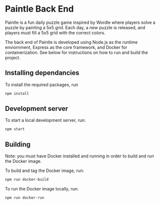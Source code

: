 # Paintle Back End

Paintle is a fun daily puzzle game inspired by Wordle where players solve a puzzle by painting a 5x5 grid. Each day, a new puzzle is released, and players must fill a 5x5 grid with the correct colors.

The back end of Paintle is developed using Node.js as the runtime enviornment, Express as the core framework, and Docker for containerization. See below for instructions on how to run and build the project.

## Installing dependancies

To install the required packages, run

```bash
npm install
```

## Development server

To start a local development server, run:

```bash
npm start
```

## Building

Note: you must have Docker installed and running in order to build and run the Docker image.

To build and tag the Docker image, run:

```bash
npm run docker-build
```

To run the Docker image locally, run:

```bash
npm run docker-run
```
